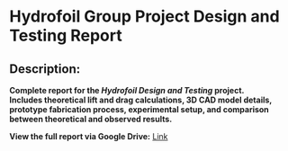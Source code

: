 # **Hydrofoil Group Project Design and Testing Report**

## **Description:**  
**Complete report for the *Hydrofoil Design and Testing* project.**  
**Includes theoretical lift and drag calculations, 3D CAD model details, prototype fabrication process, experimental setup, and comparison between theoretical and observed results.**  

**View the full report via Google Drive:** [Link](https://drive.google.com/file/d/1FC_6l4o4rLnlnKPLobbcMz9BGxzlUPjD/view?usp=drivesdk)
